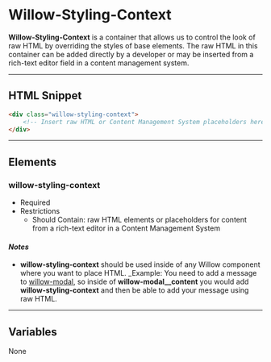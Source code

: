 # **Willow-Styling-Context**

**Willow-Styling-Context** is a container that allows us to control the look of raw HTML by overriding the styles of base elements.  The raw HTML in this container can be added directly by a developer or may be inserted from a rich-text editor field in a content management system.

---

## HTML Snippet

```html
<div class="willow-styling-context">
    <!-- Insert raw HTML or Content Management System placeholders here -->
</div>
```

---

## Elements

### willow-styling-context

- Required
- Restrictions
  - Should Contain: raw HTML elements or placeholders for content from a rich-text editor in a Content Management System

#### _Notes_

- **willow-styling-context** should be used inside of any Willow component where you want to place HTML. _Example: You need to add a message to [willow-modal](../modal), so inside of **willow-modal__content** you would add **willow-styling-context** and then be able to add your message using raw HTML.

---

## Variables

None
